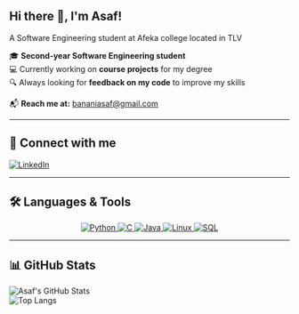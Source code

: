   ## Hi there 👋, I'm Asaf!
A Software Engineering student at Afeka college located in TLV

🎓 **Second-year Software Engineering student**  
💻 Currently working on **course projects** for my degree  
🔍 Always looking for **feedback on my code** to improve my skills  

📬 **Reach me at:** [bananiasaf@gmail.com](mailto:bananiasaf@gmail.com)  

---

## 🔗 Connect with me  
[![LinkedIn](https://img.shields.io/badge/LinkedIn-Profile-blue?logo=linkedin)](https://www.linkedin.com/in/asaf-banani-9387b022a/)

---

## 🛠 Languages & Tools  
<p align="center">
  <a href="https://www.python.org/" target="_blank">
    <img src="https://img.shields.io/badge/Python-3776AB?style=for-the-badge&logo=python&logoColor=white" alt="Python"/>
  </a>
  <a href="[https://www.open-std.org/jtc1/sc22/wg14/" target="_blank](https://visualstudio.microsoft.com/vs/features/cplusplus/" target="_blank)">
    <img src="https://img.shields.io/badge/C-00599C?style=for-the-badge&logo=c&logoColor=white" alt="C"/>
  </a>
  <a href="https://www.java.com/" target="_blank">
    <img src="https://img.shields.io/badge/Java-007396?style=for-the-badge&logo=java&logoColor=white" alt="Java"/>
  </a>
  <a href="https://www.linux.org/" target="_blank">
    <img src="https://img.shields.io/badge/Linux-FCC624?style=for-the-badge&logo=linux&logoColor=black" alt="Linux"/>
  </a>
  <a href="https://www.mysql.com/" target="_blank">
    <img src="https://img.shields.io/badge/SQL-4479A1?style=for-the-badge&logo=mysql&logoColor=white" alt="SQL"/>
  </a>
</p>

---

## 📊 GitHub Stats  
![Asaf's GitHub Stats](https://github-readme-stats.vercel.app/api?username=asafbanani&show_icons=true&theme=dark)  
![Top Langs](https://github-readme-stats.vercel.app/api/top-langs/?username=asafbanani&layout=compact&theme=dark)  
<!--
**asafbanani/asafbanani** is a ✨ _special_ ✨ repository because its `README.md` (this file) appears on your GitHub profile.

